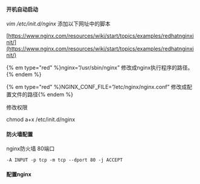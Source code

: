 #### 开机自动启动

_vim /etc/init.d/nginx_ 添加以下网址中的脚本

[https://www.nginx.com/resources/wiki/start/topics/examples/redhatnginxinit/](https://www.nginx.com/resources/wiki/start/topics/examples/redhatnginxinit/)

{% em type="red" %}nginx=”/usr/sbin/nginx” 修改成nginx执行程序的路径。{% endem %}

{% em type="red" %}NGINX\_CONF\_FILE=”/etc/nginx/nginx.conf” 修改成配置文件的路径{% endem %}

  
修改权限

chmod a+x /etc/init.d/nginx

#### 防火墙配置

nginx防火墙 80端口

```
-A INPUT -p tcp -m tcp --dport 80 -j ACCEPT
```

#### 配置nginx





